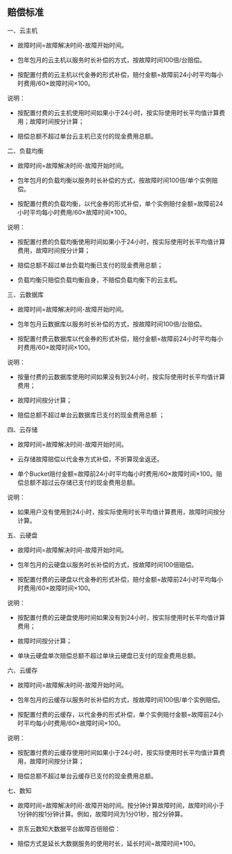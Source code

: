 ## 赔偿标准
一、云主机
* 故障时间=故障解决时间-故障开始时间。

* 包年包月的云主机以服务时长补偿的方式，按故障时间100倍/台赔偿。

* 按配置付费的云主机以代金券的形式补偿，赔付金额=故障前24小时平均每小时费用/60×故障时间×100。

说明：

* 按配置付费的云主机使用时间如果小于24小时，按实际使用时长平均值计算费用；故障时间按分计算；

* 赔偿总额不超过单台云主机已支付的现金费用总额。

二、负载均衡
* 故障时间=故障解决时间-故障开始时间。

* 包年包月的负载均衡以服务时长补偿的方式，按故障时间100倍/单个实例赔偿。

* 按配置付费的负载均衡，以代金券的形式补偿，单个实例赔付金额=故障前24小时平均每小时费用/60×故障时间×100。

说明：

* 按配置付费的负载均衡使用时间如果小于24小时，按实际使用时长平均值计算费用，故障时间按分计算；

* 赔偿总额不超过单台负载均衡已支付的现金费用总额；

* 负载均衡只赔偿负载均衡自身，不赔偿负载均衡下的云主机。

三、云数据库
* 故障时间=故障解决时间-故障开始时间。

* 包年包月云数据库以服务时长补偿的方式，按故障时间100倍/台赔偿。

* 按配置付费云数据库以代金券的形式补偿，赔付金额=故障前24小时平均每小时费用/60×故障时间×100。

说明：

* 按量付费的云数据库使用时间如果没有到24小时，按实际使用时长平均值计算费用；

* 故障时间按分计算；

* 赔偿总额不超过单台云数据库已支付的现金费用总额 ；

四、云存储
* 故障时间=故障解决时间-故障开始时间。

* 云存储故障赔偿以代金券方式补偿，不折算现金返还。

* 单个Bucket赔付金额=故障前24小时平均每小时费用/60×故障时间×100。赔偿总额不超过云存储已支付的现金费用总额。

说明：

* 如果用户没有使用到24小时，按实际使用时长平均值计算费用，故障时间按分计算。

五、云硬盘
* 故障时间=故障解决时间-故障开始时间。

* 包年包月的云硬盘以服务时长补偿的方式，按故障时间100倍赔偿。

* 按配置付费的云硬盘以代金券的形式补偿，赔付金额=故障前24小时平均每小时费用/60×故障时间×100。

说明：

* 按配置付费的云硬盘使用时间如果没有到24小时，按实际使用时长平均值计算费用；

* 故障时间按分计算；

* 单块云硬盘单次赔偿总额不超过单块云硬盘已支付的现金费用总额。

六、云缓存
* 故障时间=故障解决时间-故障开始时间。

* 包年包月的云缓存以服务时长补偿的方式，按故障时间100倍/单个实例赔偿。

* 按配置付费的云缓存，以代金券的形式补偿，单个实例赔付金额=故障前24小时平均每小时费用/60×故障时间×100。

说明：

* 按配置付费的云缓存使用时间如果小于24小时，按实际使用时长平均值计算费用，故障时间按分计算；

* 赔偿总额不超过单台云缓存已支付的现金费用总额。

七、数知
* 故障时间=故障解决时间-故障开始时间。按分钟计算故障时间，故障时间小于1分钟的按1分钟计算。例如，故障时间为1分01秒，按2分钟算。

* 京东云数知大数据平台故障百倍赔偿：

* 赔偿方式是延长大数据服务的使用时长，延长时间=故障时间*100。

